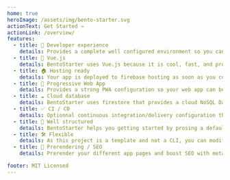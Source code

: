 ```yaml
---
home: true
heroImage: /assets/img/bento-starter.svg
actionText: Get Started →
actionLink: /overview/
features:
  - title: 🙌 Developer experience
    details: Provides a complete well configured environment so you can immediatly focus on writing your web app code.
  - title: 💚 Vue.js
    details: BentoStarter uses Vue.js because it is cool, fast, and probably the easiest javascript framework to learn today.
  - title: 🏠 Hosting ready
    details: Your app is deployed to firebase hosting as soon as you commit a new version.
  - title: 🚀 Progressive Web App
    details: Provides a strong PWA configuration so your web app can be used as a mobile (IOS / Android) or desktop application.
  - title: ☁️ Cloud database
    details: BentoStarter uses firestore that provides a cloud NoSQL Database, so you can focus on writing your front-end code.
  - title: ✅ CI / CD
    details: Optionnal continuous integration/delivery configuration that helps you to control your code quality before deployment.
  - title: 📁 Well structured
    details: BentoStarter helps you getting started by prosing a default app structure based on best practices.
  - title: 🛠 Flexible
    details: As this project is a template and not a CLI, you can modify the whole project according to you needs.
  - title: 🔎 Prerendering / SEO
    details: Prerender your different app pages and boost SEO with meta-data description per page. 

footer: MIT Licensed
---
```

